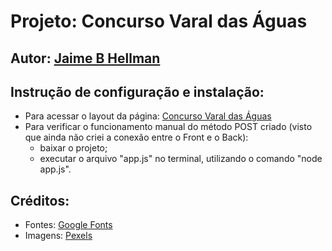 # Projeto: Concurso Varal das Águas

## Autor: [Jaime B Hellman](https://github.com/j-hellman)
  
## Instrução de configuração e instalação:
  - Para acessar o layout da página: [Concurso Varal das Águas](http://jaimehellman.me/proj-VaralDasAguas)
  - Para verificar o funcionamento manual do método POST criado (visto que ainda não criei a conexão entre o Front e o Back):
    - baixar o projeto;
    - executar o arquivo "app.js" no terminal, utilizando o comando "node app.js". 

## Créditos:
  - Fontes: [Google Fonts](https://fonts.google.com/)
  - Imagens: [Pexels](https://www.pexels.com/)
